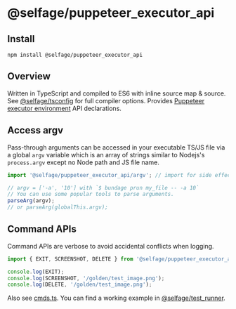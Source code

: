 # @selfage/puppeteer_executor_api

## Install

`npm install @selfage/puppeteer_executor_api`

## Overview

Written in TypeScript and compiled to ES6 with inline source map & source. See [@selfage/tsconfig](https://www.npmjs.com/package/@selfage/tsconfig) for full compiler options. Provides [Puppeteer executor environment](https://github.com/selfage/bundler_cli#puppeteer-executor-environment) API declarations.

## Access argv

Pass-through arguments can be accessed in your executable TS/JS file via a global `argv` variable which is an array of strings similar to Nodejs's `process.argv` except no Node path and JS file name.

```TypeScript
import '@selfage/puppeteer_executor_api/argv'; // import for side effect which declares argv as a global variable.

// argv = ['-a', '10'] with `$ bundage prun my_file -- -a 10`
// You can use some popular tools to parse arguments.
parseArg(argv);
// or parseArg(globalThis.argv);
```

## Command APIs

Command APIs are verbose to avoid accidental conflicts when logging. 

```TypeScript
import { EXIT, SCREENSHOT, DELETE } from '@selfage/puppeteer_executor_api/cmds';

console.log(EXIT);
console.log(SCREENSHOT, '/golden/test_image.png');
console.log(DELETE, '/golden/test_image.png');
```

Also see [cmds.ts](https://github.com/selfage/puppeteer_executor_api/blob/main/cmds.ts). You can find a working example in [@selfage/test_runner](https://github.com/selfage/test_runner).

